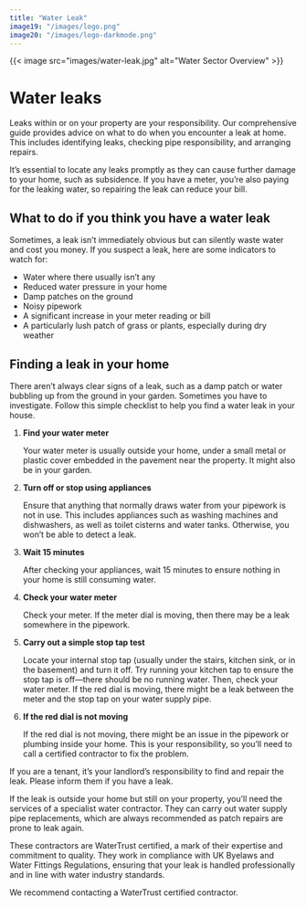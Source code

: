 ```yaml
---
title: "Water Leak"
image19: "/images/logo.png"
image20: "/images/logo-darkmode.png"
---
```

{{< image src="images/water-leak.jpg" alt="Water Sector Overview" >}}

# Water leaks

Leaks within or on your property are your responsibility. Our comprehensive guide provides advice on what to do when you encounter a leak at home. This includes identifying leaks, checking pipe responsibility, and arranging repairs.

It’s essential to locate any leaks promptly as they can cause further damage to your home, such as subsidence. If you have a meter, you’re also paying for the leaking water, so repairing the leak can reduce your bill.

## What to do if you think you have a water leak

Sometimes, a leak isn’t immediately obvious but can silently waste water and cost you money. If you suspect a leak, here are some indicators to watch for:

- Water where there usually isn’t any
- Reduced water pressure in your home
- Damp patches on the ground
- Noisy pipework
- A significant increase in your meter reading or bill
- A particularly lush patch of grass or plants, especially during dry weather

## Finding a leak in your home

There aren’t always clear signs of a leak, such as a damp patch or water bubbling up from the ground in your garden. Sometimes you have to investigate. Follow this simple checklist to help you find a water leak in your house.

1. **Find your water meter**

   Your water meter is usually outside your home, under a small metal or plastic cover embedded in the pavement near the property. It might also be in your garden.

2. **Turn off or stop using appliances**

   Ensure that anything that normally draws water from your pipework is not in use. This includes appliances such as washing machines and dishwashers, as well as toilet cisterns and water tanks. Otherwise, you won’t be able to detect a leak.

3. **Wait 15 minutes**

   After checking your appliances, wait 15 minutes to ensure nothing in your home is still consuming water.

4. **Check your water meter**

   Check your meter. If the meter dial is moving, then there may be a leak somewhere in the pipework.

5. **Carry out a simple stop tap test**

   Locate your internal stop tap (usually under the stairs, kitchen sink, or in the basement) and turn it off. Try running your kitchen tap to ensure the stop tap is off—there should be no running water. Then, check your water meter. If the red dial is moving, there might be a leak between the meter and the stop tap on your water supply pipe.

6. **If the red dial is not moving**

   If the red dial is not moving, there might be an issue in the pipework or plumbing inside your home. This is your responsibility, so you’ll need to call a certified contractor to fix the problem.

If you are a tenant, it’s your landlord’s responsibility to find and repair the leak. Please inform them if you have a leak.

If the leak is outside your home but still on your property, you’ll need the services of a specialist water contractor. They can carry out water supply pipe replacements, which are always recommended as patch repairs are prone to leak again.

These contractors are WaterTrust certified, a mark of their expertise and commitment to quality. They work in compliance with UK Byelaws and Water Fittings Regulations, ensuring that your leak is handled professionally and in line with water industry standards.

We recommend contacting a WaterTrust certified contractor.
